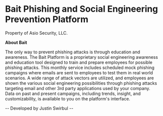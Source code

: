 # Bait Phishing and Social Engineering Prevention Platform

Property of Asio Security, LLC.

**About Bait**

The only way to prevent phishing attacks is through education and awareness. The Bait Platform is a proprietary social engineering awareness and education tool designed to train and prepare employees for possible phishing attacks. This monthly service includes scheduled mock phishing campaigns where emails are sent to employees to test them in real world scenarios. A wide range of attack vectors are utilized, and employees are shown the various social engineering possibilities through phishing attacks targeting email and other 3rd party applications used by your company. Data on past and present campaigns, including trends, insight, and customizability, is available to you on the platform's interface.

-- Developed by Justin Swirbul --
